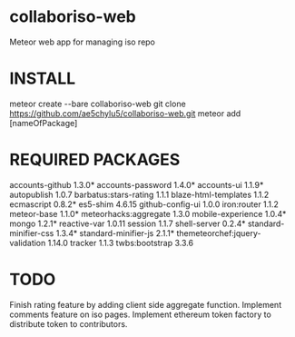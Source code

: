# collaboriso-web
Meteor web app for managing iso repo

# INSTALL
meteor create --bare collaboriso-web
git clone https://github.com/ae5chylu5/collaboriso-web.git
meteor add [nameOfPackage]

# REQUIRED PACKAGES
accounts-github                  1.3.0*
accounts-password                1.4.0*
accounts-ui                      1.1.9*
autopublish                      1.0.7
barbatus:stars-rating            1.1.1
blaze-html-templates             1.1.2
ecmascript                       0.8.2*
es5-shim                         4.6.15
github-config-ui                 1.0.0
iron:router                      1.1.2
meteor-base                      1.1.0*
meteorhacks:aggregate            1.3.0
mobile-experience                1.0.4*
mongo                            1.2.1*
reactive-var                     1.0.11
session                          1.1.7
shell-server                     0.2.4*
standard-minifier-css            1.3.4*
standard-minifier-js             2.1.1*
themeteorchef:jquery-validation  1.14.0
tracker                          1.1.3
twbs:bootstrap                   3.3.6

# TODO
Finish rating feature by adding client side aggregate function.
Implement comments feature on iso pages.
Implement ethereum token factory to distribute token to contributors.
